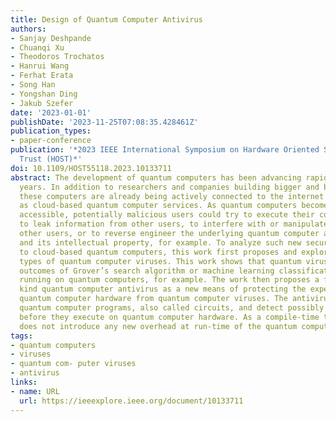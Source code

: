 ```yaml
---
title: Design of Quantum Computer Antivirus
authors:
- Sanjay Deshpande
- Chuanqi Xu
- Theodoros Trochatos
- Hanrui Wang
- Ferhat Erata
- Song Han
- Yongshan Ding
- Jakub Szefer
date: '2023-01-01'
publishDate: '2023-11-25T07:08:35.428461Z'
publication_types:
- paper-conference
publication: '*2023 IEEE International Symposium on Hardware Oriented Security and
  Trust (HOST)*'
doi: 10.1109/HOST55118.2023.10133711
abstract: The development of quantum computers has been advancing rapidly in recent
  years. In addition to researchers and companies building bigger and bigger machines,
  these computers are already being actively connected to the internet and offered
  as cloud-based quantum computer services. As quantum computers become more widely
  accessible, potentially malicious users could try to execute their code on the machines
  to leak information from other users, to interfere with or manipulate results of
  other users, or to reverse engineer the underlying quantum computer architecture
  and its intellectual property, for example. To analyze such new security threats
  to cloud-based quantum computers, this work first proposes and explores different
  types of quantum computer viruses. This work shows that quantum viruses can impact
  outcomes of Grover’s search algorithm or machine learning classification algorithms
  running on quantum computers, for example. The work then proposes a first of its
  kind quantum computer antivirus as a new means of protecting the expensive and fragile
  quantum computer hardware from quantum computer viruses. The antivirus can analyze
  quantum computer programs, also called circuits, and detect possibly malicious ones
  before they execute on quantum computer hardware. As a compile-time technique, it
  does not introduce any new overhead at run-time of the quantum computer.
tags:
- quantum computers
- viruses
- quantum com- puter viruses
- antivirus
links:
- name: URL
  url: https://ieeexplore.ieee.org/document/10133711
---
```

